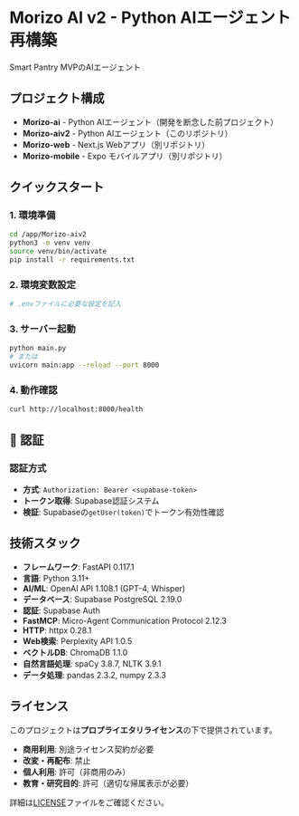 # Morizo AI v2 - Python AIエージェント 再構築

Smart Pantry MVPのAIエージェント


## プロジェクト構成

- **Morizo-ai** - Python AIエージェント（開発を断念した前プロジェクト）
- **Morizo-aiv2** - Python AIエージェント（このリポジトリ）
- **Morizo-web** - Next.js Webアプリ（別リポジトリ）
- **Morizo-mobile** - Expo モバイルアプリ（別リポジトリ）

## クイックスタート

### 1. 環境準備
```bash
cd /app/Morizo-aiv2
python3 -m venv venv
source venv/bin/activate
pip install -r requirements.txt
```

### 2. 環境変数設定
```bash
# .envファイルに必要な設定を記入
```

### 3. サーバー起動
```bash
python main.py
# または
uvicorn main:app --reload --port 8000
```

### 4. 動作確認
```bash
curl http://localhost:8000/health
```

## 🔐 認証

### 認証方式
- **方式**: `Authorization: Bearer <supabase-token>`
- **トークン取得**: Supabase認証システム
- **検証**: Supabaseの`getUser(token)`でトークン有効性確認

## 技術スタック

- **フレームワーク**: FastAPI 0.117.1
- **言語**: Python 3.11+
- **AI/ML**: OpenAI API 1.108.1 (GPT-4, Whisper)
- **データベース**: Supabase PostgreSQL 2.19.0
- **認証**: Supabase Auth
- **FastMCP**: Micro-Agent Communication Protocol 2.12.3
- **HTTP**: httpx 0.28.1
- **Web検索**: Perplexity API 1.0.5
- **ベクトルDB**: ChromaDB 1.1.0
- **自然言語処理**: spaCy 3.8.7, NLTK 3.9.1
- **データ処理**: pandas 2.3.2, numpy 2.3.3

## ライセンス

このプロジェクトは**プロプライエタリライセンス**の下で提供されています。

- **商用利用**: 別途ライセンス契約が必要
- **改変・再配布**: 禁止
- **個人利用**: 許可（非商用のみ）
- **教育・研究目的**: 許可（適切な帰属表示が必要）

詳細は[LICENSE](LICENSE)ファイルをご確認ください。

